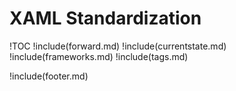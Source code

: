 <!-- markdownlint-disable -->
# XAML Standardization

!TOC
!include(forward.md)
!include(currentstate.md)
!include(frameworks.md)
!include(tags.md)

!include(footer.md)
